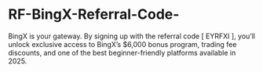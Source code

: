 # RF-BingX-Referral-Code-
BingX is your gateway.  By signing up with the referral code [ EYRFXI ], you’ll unlock exclusive access to BingX’s $6,000 bonus program, trading fee discounts, and one of the best beginner-friendly platforms available in 2025.
